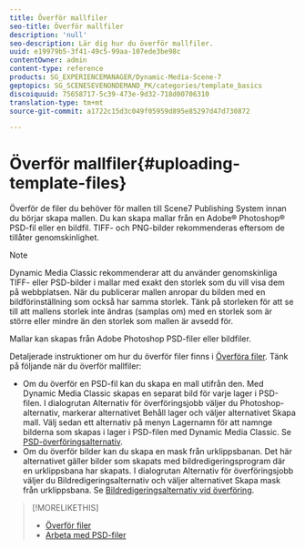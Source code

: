 ```yaml
---
title: Överför mallfiler
seo-title: Överför mallfiler
description: 'null'
seo-description: Lär dig hur du överför mallfiler.
uuid: e19979b5-3f41-49c5-99aa-107ede3be98c
contentOwner: admin
content-type: reference
products: SG_EXPERIENCEMANAGER/Dynamic-Media-Scene-7
geptopics: SG_SCENESEVENONDEMAND_PK/categories/template_basics
discoiquuid: 75658717-5c39-473e-9d32-718d00706310
translation-type: tm+mt
source-git-commit: a1722c15d3c049f05959d895e85297d47d730872

---
```



# Överför mallfiler{#uploading-template-files}

Överför de filer du behöver för mallen till Scene7 Publishing System innan du börjar skapa mallen. Du kan skapa mallar från en Adobe® Photoshop® PSD-fil eller en bildfil. TIFF- och PNG-bilder rekommenderas eftersom de tillåter genomskinlighet.

>[!NOTE]
>
>Dynamic Media Classic rekommenderar att du använder genomskinliga TIFF- eller PSD-bilder i mallar med exakt den storlek som du vill visa dem på webbplatsen. När du publicerar mallen anropar du bilden med en bildförinställning som också har samma storlek. Tänk på storleken för att se till att mallens storlek inte ändras (samplas om) med en storlek som är större eller mindre än den storlek som mallen är avsedd för.

Mallar kan skapas från Adobe Photoshop PSD-filer eller bildfiler.

Detaljerade instruktioner om hur du överför filer finns i [Överföra filer](uploading-files.md#uploading_files). Tänk på följande när du överför mallfiler:

* Om du överför en PSD-fil kan du skapa en mall utifrån den. Med Dynamic Media Classic skapas en separat bild för varje lager i PSD-filen. I dialogrutan Alternativ för överföringsjobb väljer du Photoshop-alternativ, markerar alternativet Behåll lager och väljer alternativet Skapa mall. Välj sedan ett alternativ på menyn Lagernamn för att namnge bilderna som skapas i lager i PSD-filen med Dynamic Media Classic. Se [PSD-överföringsalternativ](psd-files.md#psd_upload_options).
* Om du överför bilder kan du skapa en mask från urklippsbanan. Det här alternativet gäller bilder som skapats med bildredigeringsprogram där en urklippsbana har skapats. I dialogrutan Alternativ för överföringsjobb väljer du Bildredigeringsalternativ och väljer alternativet Skapa mask från urklippsbana. Se [Bildredigeringsalternativ vid överföring](image-editing-options-upload.md#image-editing-options-at-upload).

>[!MORELIKETHIS]
>
>* [Överför filer](uploading-files.md#uploading_your_files)
>* [Arbeta med PSD-filer ](psd-files.md#working_with_psd_files)


